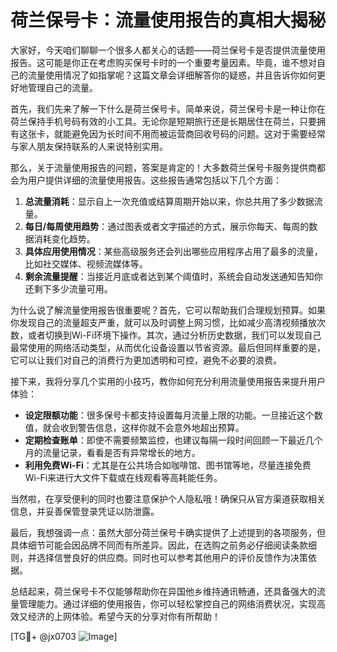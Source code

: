 # 荷兰保号卡：流量使用报告的真相大揭秘

大家好，今天咱们聊聊一个很多人都关心的话题——荷兰保号卡是否提供流量使用报告。这可能是你正在考虑购买保号卡时的一个重要考量因素。毕竟，谁不想对自己的流量使用情况了如指掌呢？这篇文章会详细解答你的疑惑，并且告诉你如何更好地管理自己的流量。

首先，我们先来了解一下什么是荷兰保号卡。简单来说，荷兰保号卡是一种让你在荷兰保持手机号码有效的小工具。无论你是短期旅行还是长期居住在荷兰，只要拥有这张卡，就能避免因为长时间不用而被运营商回收号码的问题。这对于需要经常与家人朋友保持联系的人来说特别实用。

那么，关于流量使用报告的问题，答案是肯定的！大多数荷兰保号卡服务提供商都会为用户提供详细的流量使用报告。这些报告通常包括以下几个方面：

1. **总流量消耗**：显示自上一次充值或结算周期开始以来，你总共用了多少数据流量。
2. **每日/每周使用趋势**：通过图表或者文字描述的方式，展示你每天、每周的数据消耗变化趋势。
3. **具体应用使用情况**：某些高级服务还会列出哪些应用程序占用了最多的流量，比如社交媒体、视频流媒体等。
4. **剩余流量提醒**：当接近月底或者达到某个阈值时，系统会自动发送通知告知你还剩下多少流量可用。

为什么说了解流量使用报告很重要呢？首先，它可以帮助我们合理规划预算。如果你发现自己的流量超支严重，就可以及时调整上网习惯，比如减少高清视频播放次数，或者切换到Wi-Fi环境下操作。其次，通过分析历史数据，我们可以发现自己最常使用的网络活动类型，从而优化设备设置以节省资源。最后但同样重要的是，它可以让我们对自己的消费行为更加透明和可控，避免不必要的浪费。

接下来，我将分享几个实用的小技巧，教你如何充分利用流量使用报告来提升用户体验：

- **设定限额功能**：很多保号卡都支持设置每月流量上限的功能。一旦接近这个数值，就会收到警告信息，这样你就不会意外地超出预算。
- **定期检查账单**：即使不需要频繁监控，也建议每隔一段时间回顾一下最近几个月的流量记录，看看是否有异常增长的地方。
- **利用免费Wi-Fi**：尤其是在公共场合如咖啡馆、图书馆等地，尽量连接免费Wi-Fi来进行大文件下载或在线观看等高耗能任务。

当然啦，在享受便利的同时也要注意保护个人隐私哦！确保只从官方渠道获取相关信息，并妥善保管登录凭证以防泄露。

最后，我想强调一点：虽然大部分荷兰保号卡确实提供了上述提到的各项服务，但具体细节可能会因品牌不同而有所差异。因此，在选购之前务必仔细阅读条款细则，并选择信誉良好的供应商。同时也可以参考其他用户的评价反馈作为决策依据。

总结起来，荷兰保号卡不仅能够帮助你在异国他乡维持通讯畅通，还具备强大的流量管理能力。通过详细的使用报告，你可以轻松掌控自己的网络消费状况，实现高效又经济的上网体验。希望今天的分享对你有所帮助！

[TG💪+ @jx0703 ![Image](https://github.com/user-attachments/assets/dbca1d08-cadb-493c-b0ec-ad6f7a83f270)]